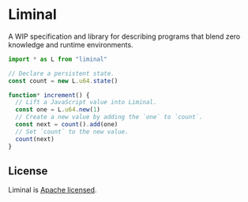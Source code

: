 # Liminal

A WIP specification and library for describing programs that blend zero knowledge and runtime
environments.

```ts
import * as L from "liminal"

// Declare a persistent state.
const count = new L.u64.state()

function* increment() {
  // Lift a JavaScript value into Liminal.
  const one = L.u64.new(1)
  // Create a new value by adding the `one` to `count`.
  const next = count().add(one)
  // Set `count` to the new value.
  count(next)
}
```

<!--

## Code of Conduct

Everyone interacting in this repo is expected to follow the [code of conduct](CODE_OF_CONDUCT.md).

## Contributing

Contributions are welcome and appreciated! Check out the [contributing guide](CONTRIBUTING.md)
before you dive in.

-->

## License

Liminal is [Apache licensed](LICENSE).

